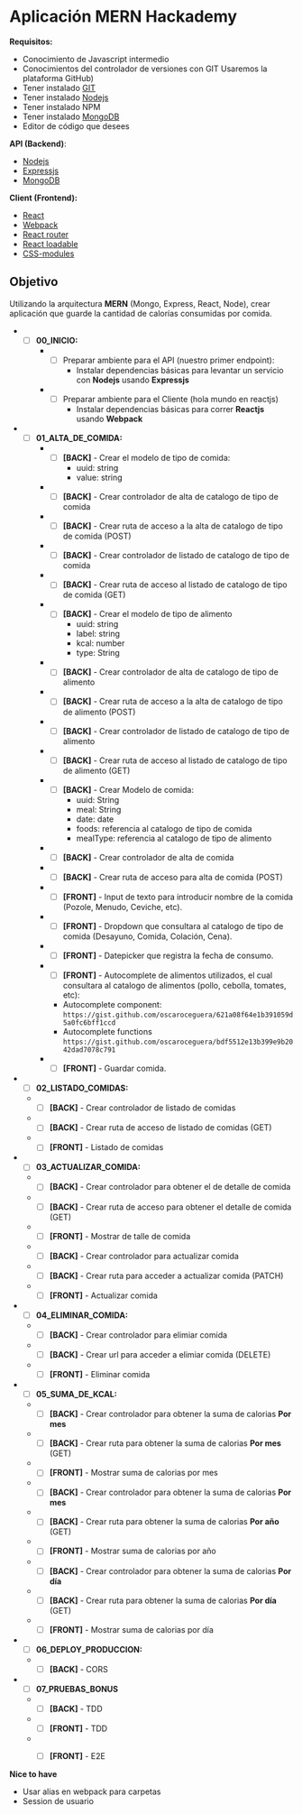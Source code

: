 # Aplicación MERN Hackademy


**Requisitos:**

* Conocimiento de Javascript intermedio
* Conocimientos del controlador de versiones con GIT Usaremos la plataforma GitHub)
* Tener instalado [GIT](https://git-scm.com)
* Tener instalado [Nodejs](https://nodejs.org)
* Tener instalado NPM
* Tener instalado [MongoDB](https://docs.mongodb.com/manual/administration/install-community/)
* Editor de código que desees

**API (Backend)**:

* [Nodejs](https://nodejs.org)
* [Expressjs](https://expressjs.com/es)
* [MongoDB](https://www.mongodb.com)

**Client (Frontend):**

* [React](https://es.reactjs.org/)
* [Webpack](https://webpack.js.org/)
* [React router](https://reacttraining.com/react-router/web/guides/quick-start)
* [React loadable](https://github.com/jamiebuilds/react-loadable)
* [CSS-modules](https://github.com/css-modules/css-modules)

## Objetivo

Utilizando la arquitectura **MERN** (Mongo, Express, React, Node), crear aplicación que guarde la cantidad de calorías consumidas por comida.


* *[ ] **00_INICIO:**
    * *[ ] Preparar ambiente para el API (nuestro primer endpoint):
        * Instalar dependencias básicas para levantar un servicio con **Nodejs** usando **Expressjs**
    * *[ ] Preparar ambiente para el Cliente (hola mundo en reactjs)
        * Instalar dependencias básicas para correr **Reactjs** usando **Webpack**

* *[ ] **01_ALTA_DE_COMIDA:**
	* *[ ] **[BACK]** - Crear el modelo de tipo de comida:
        * uuid: string
        * value: string
    * *[ ] **[BACK]** - Crear controlador de alta de catalogo de tipo de comida
    * *[ ] **[BACK]** - Crear ruta de acceso a la alta de catalogo de tipo de comida (POST)
    * *[ ] **[BACK]** - Crear controlador de listado de catalogo de tipo de comida
    * *[ ] **[BACK]** - Crear ruta de acceso al listado de catalogo de tipo de comida (GET)
    * *[ ] **[BACK]** - Crear el modelo de tipo de alimento
        * uuid: string
        * label: string
        * kcal: number
        * type: String
    * *[ ] **[BACK]** - Crear controlador de alta de catalogo de tipo de alimento
    * *[ ] **[BACK]** - Crear ruta de acceso a la alta de catalogo de tipo de alimento (POST)
    * *[ ] **[BACK]** - Crear controlador de listado de catalogo de tipo de alimento 
    * *[ ] **[BACK]** - Crear ruta de acceso al listado de catalogo de tipo de alimento (GET)
    * *[ ] **[BACK]** - Crear Modelo de comida:
        * uuid: String
        * meal: String
        * date: date
        * foods: referencia al catalogo de tipo de comida
        * mealType: referencia al catalogo de tipo de alimento
    * *[ ] **[BACK]** - Crear controlador de alta de comida
    * *[ ] **[BACK]** - Crear ruta de acceso para alta de comida (POST)
    * *[ ] **[FRONT]** - Input de texto para introducir nombre de la comida (Pozole, Menudo, Ceviche, etc).
    * *[ ] **[FRONT]** - Dropdown que consultara al catalogo de tipo de comida (Desayuno, Comida, Colación, Cena).
    * *[ ] **[FRONT]** - Datepicker que registra la fecha de consumo.
    * *[ ] **[FRONT]** - Autocomplete de alimentos utilizados, el cual consultara al catalogo de alimentos (pollo, cebolla, tomates, etc):
      * Autocomplete component: `https://gist.github.com/oscaroceguera/621a08f64e1b391059d5a0fc6bff1ccd`
      * Autocomplete functions `https://gist.github.com/oscaroceguera/bdf5512e13b399e9b2042dad7078c791`
    * *[ ] **[FRONT]** - Guardar comida.
    
* *[ ] **02_LISTADO_COMIDAS:**
  * *[ ] **[BACK]** - Crear controlador de listado de comidas
  * *[ ] **[BACK]** - Crear ruta de acceso de listado de comidas (GET)
  * *[ ] **[FRONT]** - Listado de comidas

* *[ ] **03_ACTUALIZAR_COMIDA:**
  * *[ ] **[BACK]** - Crear controlador para obtener el de detalle de comida
  * *[ ] **[BACK]** - Crear ruta de acceso para obtener el detalle de comida (GET)
  * *[ ] **[FRONT]** - Mostrar de talle de comida
  * *[ ] **[BACK]** - Crear controlador para actualizar comida
  * *[ ] **[BACK]** - Crear ruta para acceder a actualizar comida (PATCH)
  * *[ ] **[FRONT]** - Actualizar comida

* *[ ] **04_ELIMINAR_COMIDA:**
  * *[ ] **[BACK]** - Crear controlador para elimiar comida
  * *[ ] **[BACK]** - Crear url para acceder a elimiar comida (DELETE)
  * *[ ] **[FRONT]** - Eliminar comida

* *[ ] **05_SUMA_DE_KCAL:**
  * *[ ] **[BACK]** - Crear controlador para obtener la suma de calorias **Por mes**
  * *[ ] **[BACK]** - Crear ruta para obtener la suma de calorias **Por mes** (GET)
  * *[ ] **[FRONT]** - Mostrar suma de calorias por mes
  * *[ ] **[BACK]** - Crear controlador para obtener la suma de calorias **Por mes**
  * *[ ] **[BACK]** - Crear ruta para obtener la suma de calorias **Por año** (GET)
  * *[ ] **[FRONT]** - Mostrar suma de calorias por año
  * *[ ] **[BACK]** - Crear controlador para obtener la suma de calorias **Por día**
  * *[ ] **[BACK]** - Crear ruta para obtener la suma de calorias **Por día** (GET)
  * *[ ] **[FRONT]** - Mostrar suma de calorias por día

* *[ ] **06_DEPLOY_PRODUCCION:**
  * *[ ] **[BACK]** - CORS

* *[ ] **07_PRUEBAS_BONUS**
  * *[ ] **[BACK]** - TDD
  * *[ ] **[FRONT]** - TDD
  * *[ ] **[FRONT]** - E2E


**Nice to have**

* Usar alias en webpack para carpetas
* Session de usuario
